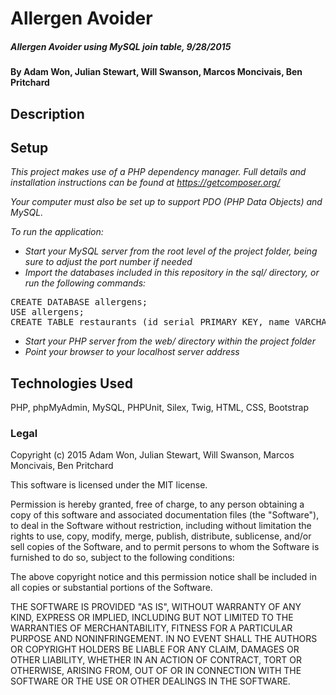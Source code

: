 # Allergen Avoider

##### Allergen Avoider using MySQL join table, 9/28/2015

#### By Adam Won, Julian Stewart, Will Swanson, Marcos Moncivais, Ben Pritchard

## Description


## Setup
_This project makes use of a PHP dependency manager. Full details and installation instructions can be found at https://getcomposer.org/_

_Your computer must also be set up to support PDO (PHP Data Objects) and MySQL._

_To run the application:_

* _Start your MySQL server from the root level of the project folder, being sure to adjust the port number if needed_
* _Import the databases included in this repository in the sql/ directory, or run the following commands:_
<pre>
CREATE DATABASE allergens;
USE allergens;
CREATE TABLE restaurants (id serial PRIMARY KEY, name VARCHAR (255));
</pre>
* _Start your PHP server from the web/ directory within the project folder_
* _Point your browser to your localhost server address_

## Technologies Used

PHP, phpMyAdmin, MySQL, PHPUnit, Silex, Twig, HTML, CSS, Bootstrap

### Legal

Copyright (c) 2015 Adam Won, Julian Stewart, Will Swanson, Marcos Moncivais, Ben Pritchard

This software is licensed under the MIT license.

Permission is hereby granted, free of charge, to any person obtaining a copy
of this software and associated documentation files (the "Software"), to deal
in the Software without restriction, including without limitation the rights
to use, copy, modify, merge, publish, distribute, sublicense, and/or sell
copies of the Software, and to permit persons to whom the Software is
furnished to do so, subject to the following conditions:

The above copyright notice and this permission notice shall be included in
all copies or substantial portions of the Software.

THE SOFTWARE IS PROVIDED "AS IS", WITHOUT WARRANTY OF ANY KIND, EXPRESS OR
IMPLIED, INCLUDING BUT NOT LIMITED TO THE WARRANTIES OF MERCHANTABILITY,
FITNESS FOR A PARTICULAR PURPOSE AND NONINFRINGEMENT. IN NO EVENT SHALL THE
AUTHORS OR COPYRIGHT HOLDERS BE LIABLE FOR ANY CLAIM, DAMAGES OR OTHER
LIABILITY, WHETHER IN AN ACTION OF CONTRACT, TORT OR OTHERWISE, ARISING FROM,
OUT OF OR IN CONNECTION WITH THE SOFTWARE OR THE USE OR OTHER DEALINGS IN
THE SOFTWARE.
